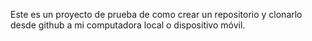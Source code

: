 Este es un proyecto de prueba de como crear un repositorio y clonarlo desde github a mi computadora local o dispositivo móvil.   